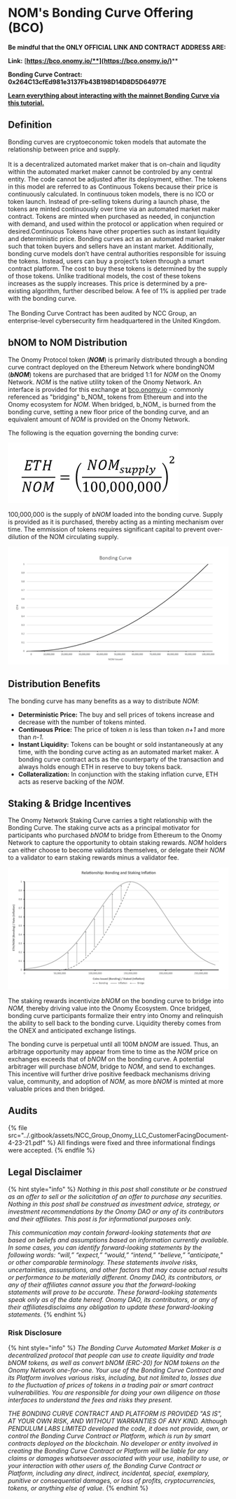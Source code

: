 # NOM's Bonding Curve Offering (BCO)

**Be mindful that the ONLY OFFICIAL LINK AND CONTRACT ADDRESS ARE:**&#x20;

**Link:** [**https://bco.onomy.io/**](https://bco.onomy.io/)****

**Bonding Curve Contract: 0x264C13cfEd981e3137Fb43B198D14D8D5D64977E**

****[**Learn everything about interacting with the mainnet Bonding Curve via this tutorial.** ](https://onomy.notion.site/onomy/The-Onomy-Bonding-Curve-A-Step-by-Step-Tutorial-fa4d92c142cc4eb68e3eabb4a2d6a46b#a0b52eb7c79144a5bc3ec969abb742f9)****

## Definition

Bonding curves are cryptoeconomic token models that automate the relationship between price and supply. \
\
It is a decentralized automated market maker that is on-chain and liqudity within the automated market maker cannot be controled by any central entity. The code cannot be adjusted after its deployment, either. The tokens in this model are referred to as Continuous Tokens because their price is continuously calculated. In continuous token models, there is no ICO or token launch. Instead of pre-selling tokens during a launch phase, the tokens are minted continuously over time via an automated market maker contract. Tokens are minted when purchased as needed, in conjunction with demand, and used within the protocol or application when required or desired.Continuous Tokens have other properties such as instant liquidity and deterministic price. Bonding curves act as an automated market maker such that token buyers and sellers have an instant market. Additionally, bonding curve models don’t have central authorities responsible for issuing the tokens. Instead, users can buy a project’s token through a smart contract platform. The cost to buy these tokens is determined by the supply of those tokens. Unlike traditional models, the cost of these tokens increases as the supply increases. This price is determined by a pre-existing algorithm, further described below. A fee of 1% is applied per trade with the bonding curve.\
\
The Bonding Curve Contract has been audited by NCC Group, an enterprise-level cybersecurity firm headquartered in the United Kingdom.

## bNOM to NOM Distribution

The Onomy Protocol token (_**NOM**_) is primarily distributed through a bonding curve contract deployed on the Ethereum Network where bondingNOM (_**bNOM**_) tokens are purchased that are bridged 1:1 for _NOM_ on the Onomy Network. _NOM_ is the native utility token of the Onomy Network. An interface is provided for this exchange at [bco.onomy.io](https://bco.onomy.io) - commonly referenced as "bridging" b_NOM_ tokens from Ethereum and into the Onomy ecosystem for _NOM_. When bridged, b_NOM_ is burned from the bonding curve, setting a new floor price of the bonding curve, and an equivalent amount of _NOM_ is provided on the Onomy Network.

The following is the equation governing the bonding curve:

![](<../.gitbook/assets/image (6).png>)

100,000,000 is the supply of _bNOM_ loaded into the bonding curve. Supply is provided as it is purchased, thereby acting as a minting mechanism over time. The emmission of tokens requires significant capital to prevent over-dilution of the NOM circulating supply.

![](<../.gitbook/assets/image (7).png>)

## Distribution Benefits

The bonding curve has many benefits as a way to distribute _NOM_:

* **Deterministic Price:** The buy and sell prices of tokens increase and decrease with the number of tokens minted.&#x20;
* **Continuous Price:** The price of token _n_ is less than token _n+1_ and more than _n-1._
* **Instant Liquidity:** Tokens can be bought or sold instantaneously at any time, with the bonding curve acting as an automated market maker. A bonding curve contract acts as the counterparty of the transaction and always holds enough ETH in reserve to buy tokens back.&#x20;
* **Collateralization:** In conjunction with the staking inflation curve, ETH acts as reserve backing of the _NOM_.

## Staking & Bridge Incentives

The Onomy Network Staking Curve carries a tight relationship with the Bonding Curve. The staking curve acts as a principal motivator for participants who purchased _bNOM_ to bridge from Ethereum to the Onomy Network to capture the opportunity to obtain staking rewards. _NOM_ holders can either choose to become validators themselves, or delegate their _NOM_ to a validator to earn staking rewards minus a validator fee.

![](<../.gitbook/assets/image (8) (1).png>)

The staking rewards incentivize _bNOM_ on the bonding curve to bridge into _NOM,_ thereby driving value into the Onomy Ecosystem. Once bridged, bonding curve participants formalize their entry into Onomy and relinquish the ability to sell back to the bonding curve. Liquidity thereby comes from the ONEX and anticipated exchange listings.

The bonding curve is perpetual until all 100M _bNOM_ are issued. Thus, an arbitrage opportunity may appear from time to time as the _NOM_ price on exchanges exceeds that of _bNOM_ on the bonding curve. A potential arbitrager will purchase _bNOM_, bridge to _NOM_, and send to exchanges. This incentive will further drive positive feedback mechanisms driving value, community, and adoption of _NOM,_ as more _bNOM_ is minted at more valuable prices and then bridged.

## Audits

{% file src="../.gitbook/assets/NCC_Group_Onomy_LLC_CustomerFacingDocument-4-23-21.pdf" %}
All findings were fixed and three informational findings were accepted.&#x20;
{% endfile %}

##

## Legal Disclaimer

{% hint style="info" %}
_Nothing in this post shall constitute or be construed as an offer to sell or the solicitation of an offer to purchase any securities. Nothing in this post shall be construed as investment advice, strategy, or investment recommendations by the Onomy DAO or any of its contributors and their affiliates. This post is for informational purposes only._

_This communication may contain forward-looking statements that are based on beliefs and assumptions based on information currently available. In some cases, you can identify forward-looking statements by the following words: “will,” “expect,” “would,” “intend,” “believe,” "anticipate," or other comparable terminology. These statements involve risks, uncertainties, assumptions, and other factors that may cause actual results or performance to be materially different. Onomy DAO, its contributors, or any of their affiliates cannot assure you that the forward-looking statements will prove to be accurate. These forward-looking statements speak only as of the date hereof. Onomy DAO, its contributors, or any of their affiliatesdisclaims any obligation to update these forward-looking statements._
{% endhint %}

### Risk Disclosure

{% hint style="info" %}
_The Bonding Curve Automated Market Maker is a decentralized protocol that people can use to create liquidity and trade bNOM tokens, as well as convert bNOM (ERC-20) for NOM tokens on the Onomy Network one-for-one. Your use of the Bonding Curve Contract and its Platform involves various risks, including, but not limited to, losses due to the fluctuation of prices of tokens in a trading pair or smart contract vulnerabilities. You are responsible for doing your own diligence on those interfaces to understand the fees and risks they present._

_THE BONDING CURVE CONTRACT AND PLATFORM IS PROVIDED "AS IS", AT YOUR OWN RISK, AND WITHOUT WARRANTIES OF ANY KIND. Although PENDULUM LABS LIMITED developed the code, it does not provide, own, or control the Bonding Curve Contract or Platform, which is run by smart contracts deployed on the blockchain. No developer or entity involved in creating the Bonding Curve Contract or Platform will be liable for any claims or damages whatsoever associated with your use, inability to use, or your interaction with other users of, the Bonding Curve Contract or Platform, including any direct, indirect, incidental, special, exemplary, punitive or consequential damages, or loss of profits, cryptocurrencies, tokens, or anything else of value._
{% endhint %}
